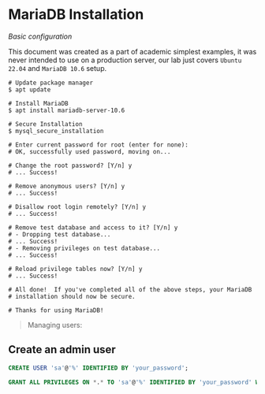 # MariaDB Installation
*Basic configuration*

<aside class="notice">
This document was created as a part of academic simplest examples, it was never intended to use on a production server, our lab just covers <code>Ubuntu 22.04</code> and <code>MariaDB 10.6</code> setup.
</aside>

```shell
# Update package manager
$ apt update

# Install MariaDB
$ apt install mariadb-server-10.6

# Secure Installation
$ mysql_secure_installation

# Enter current password for root (enter for none): 
# OK, successfully used password, moving on...

# Change the root password? [Y/n] y
# ... Success!

# Remove anonymous users? [Y/n] y
# ... Success!

# Disallow root login remotely? [Y/n] y
# ... Success!

# Remove test database and access to it? [Y/n] y
# - Dropping test database...
# ... Success!
# - Removing privileges on test database...
# ... Success!

# Reload privilege tables now? [Y/n] y
# ... Success!

# All done!  If you've completed all of the above steps, your MariaDB
# installation should now be secure.

# Thanks for using MariaDB!
```

> Managing users:
##  Create an admin user

```sql
CREATE USER 'sa'@'%' IDENTIFIED BY 'your_password';

GRANT ALL PRIVILEGES ON *.* TO 'sa'@'%' IDENTIFIED BY 'your_password' WITH GRANT OPTION;
```
